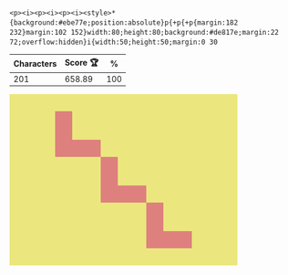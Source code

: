 `<p><i><p><i><p><i><style>*{background:#ebe77e;position:absolute}p{+p{+p{margin:182 232}margin:102 152}width:80;height:80;background:#de817e;margin:22 72;overflow:hidden}i{width:50;height:50;margin:0 30`

| Characters | Score 🏆 | %   |
| ---------- | -------- | --- |
| 201        | 658.89   | 100 |

![](/2025/feb2025/28/20250228.png)
